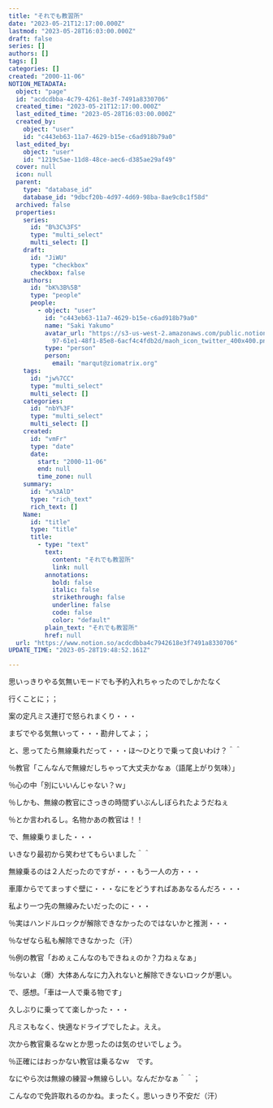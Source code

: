 ```yaml
---
title: "それでも教習所"
date: "2023-05-21T12:17:00.000Z"
lastmod: "2023-05-28T16:03:00.000Z"
draft: false
series: []
authors: []
tags: []
categories: []
created: "2000-11-06"
NOTION_METADATA:
  object: "page"
  id: "acdcdbba-4c79-4261-8e3f-7491a8330706"
  created_time: "2023-05-21T12:17:00.000Z"
  last_edited_time: "2023-05-28T16:03:00.000Z"
  created_by:
    object: "user"
    id: "c443eb63-11a7-4629-b15e-c6ad918b79a0"
  last_edited_by:
    object: "user"
    id: "1219c5ae-11d8-48ce-aec6-d385ae29af49"
  cover: null
  icon: null
  parent:
    type: "database_id"
    database_id: "9dbcf20b-4d97-4d69-98ba-8ae9c8c1f58d"
  archived: false
  properties:
    series:
      id: "B%3C%3FS"
      type: "multi_select"
      multi_select: []
    draft:
      id: "JiWU"
      type: "checkbox"
      checkbox: false
    authors:
      id: "bK%3B%5B"
      type: "people"
      people:
        - object: "user"
          id: "c443eb63-11a7-4629-b15e-c6ad918b79a0"
          name: "Saki Yakumo"
          avatar_url: "https://s3-us-west-2.amazonaws.com/public.notion-static.com/3ad1c4\
            97-61e1-48f1-85e8-6acf4c4fdb2d/maoh_icon_twitter_400x400.png"
          type: "person"
          person:
            email: "marqut@ziomatrix.org"
    tags:
      id: "jw%7CC"
      type: "multi_select"
      multi_select: []
    categories:
      id: "nbY%3F"
      type: "multi_select"
      multi_select: []
    created:
      id: "vmFr"
      type: "date"
      date:
        start: "2000-11-06"
        end: null
        time_zone: null
    summary:
      id: "x%3AlD"
      type: "rich_text"
      rich_text: []
    Name:
      id: "title"
      type: "title"
      title:
        - type: "text"
          text:
            content: "それでも教習所"
            link: null
          annotations:
            bold: false
            italic: false
            strikethrough: false
            underline: false
            code: false
            color: "default"
          plain_text: "それでも教習所"
          href: null
  url: "https://www.notion.so/acdcdbba4c7942618e3f7491a8330706"
UPDATE_TIME: "2023-05-28T19:48:52.161Z"

---
```

<link rel="stylesheet" href="https://cdn.jsdelivr.net/npm/katex@0.16.2/dist/katex.min.css" integrity="sha384-bYdxxUwYipFNohQlHt0bjN/LCpueqWz13HufFEV1SUatKs1cm4L6fFgCi1jT643X" crossorigin="anonymous">


思いっきりやる気無いモードでも予約入れちゃったのでしかたなく


行くことに；；


案の定凡ミス連打で怒られまくり・・・


まぢでやる気無いって・・・勘弁してよ；；


と、思ってたら無線乗れだって・・・ほ～ひとりで乗って良いわけ？＾＾


％教官「こんなんで無線だしちゃって大丈夫かなぁ（語尾上がり気味）」


％心の中「別にいいんじゃない？ｗ」


％しかも、無線の教官にさっきの時間ずいぶんしぼられたようだねぇ


％とか言われるし。名物かあの教官は！！


で、無線乗りました・・・


いきなり最初から笑わせてもらいました＾＾


無線乗るのは２人だったのですが・・・もう一人の方・・・


車庫からでてまっすぐ壁に・・・なにをどうすればああなるんだろ・・・


私より一つ先の無線みたいだったのに・・・


％実はハンドルロックが解除できなかったのではないかと推測・・・


％なぜなら私も解除できなかった（汗）


％例の教官「おめぇこんなのもできねぇのか？力ねぇなぁ」


％ないよ（爆）大体あんなに力入れないと解除できないロックが悪い。


で、感想。「車は一人で乗る物です」


久しぶりに乗ってて楽しかった・・・


凡ミスもなく、快適なドライブでしたよ。ええ。


次から教官乗るなｗとか思ったのは気のせいでしょう。


％正確にはおっかない教官は乗るなｗ　です。


なにやら次は無線の練習→無線らしい。なんだかなぁ＾＾；


こんなので免許取れるのかね。まったく。思いっきり不安だ（汗）

